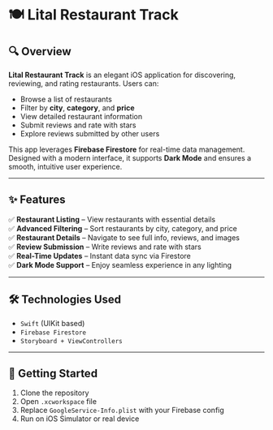 # 🍽️ Lital Restaurant Track

## 🔍 Overview
**Lital Restaurant Track** is an elegant iOS application for discovering, reviewing, and rating restaurants. Users can:
- Browse a list of restaurants
- Filter by **city**, **category**, and **price**
- View detailed restaurant information
- Submit reviews and rate with stars
- Explore reviews submitted by other users

This app leverages **Firebase Firestore** for real-time data management. Designed with a modern interface, it supports **Dark Mode** and ensures a smooth, intuitive user experience.

---

## ✨ Features
✅ **Restaurant Listing** – View restaurants with essential details  
✅ **Advanced Filtering** – Sort restaurants by city, category, and price  
✅ **Restaurant Details** – Navigate to see full info, reviews, and images  
✅ **Review Submission** – Write reviews and rate with stars  
✅ **Real-Time Updates** – Instant data sync via Firestore  
✅ **Dark Mode Support** – Enjoy seamless experience in any lighting

---

## 🛠️ Technologies Used

- `Swift` (UIKit based)
- `Firebase Firestore`
- `Storyboard + ViewControllers`

---

## 🚀 Getting Started

1. Clone the repository
2. Open `.xcworkspace` file
3. Replace `GoogleService-Info.plist` with your Firebase config
4. Run on iOS Simulator or real device 

